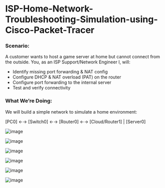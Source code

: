 # ISP-Home-Network-Troubleshooting-Simulation-using-Cisco-Packet-Tracer

### Scenario:
A customer wants to host a game server at home but cannot connect from the outside. You, as an ISP Support/Network Engineer I, will:

- Identify missing port forwarding & NAT config
- Configure DHCP & NAT overload (PAT) on the router
- Configure port forwarding to the internal server
- Test and verify connectivity

### What We’re Doing:
We will build a simple network to simulate a home environment:

[PC0] ←→ [Switch0] ←→ [Router0] ←→ [Cloud/Router1]
                      |
                  [Server0]

![image](https://github.com/user-attachments/assets/a9c2ea97-782f-4450-8121-73136d7fd037)

![image](https://github.com/user-attachments/assets/0330afde-6917-4a5b-8f05-55e136bfcb1e)

![image](https://github.com/user-attachments/assets/808c6f82-fd78-4ddf-b4fc-1fa7c8a72d4c)

![image](https://github.com/user-attachments/assets/fefff467-0b4b-4384-a9b4-96ed689e5f43)

![image](https://github.com/user-attachments/assets/72ffc2f5-8d45-47da-859f-fb82ae528cd2)

![image](https://github.com/user-attachments/assets/5d81bc2a-e449-4f43-922e-5dcf16e640a6)

